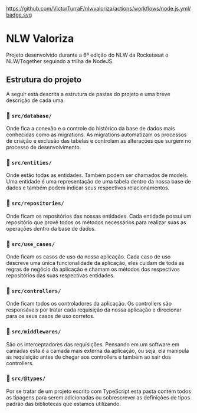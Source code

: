 https://github.com/VictorTurraF/nlwvaloriza/actions/workflows/node.js.yml/badge.svg
# NLW Valoriza
Projeto desenvolvido durante a 6ª edição do NLW da Rocketseat o NLW/Together seguindo a trilha de NodeJS.

## Estrutura do projeto
A seguir está descrita a estrutura de pastas do projeto e uma breve descrição de cada uma.

### 📁 `src/database/`
Onde fica a conexão e o controle do histórico da base de dados mais conhecidas como as migrations. As migrations automatizam os processos de criação e exclusão das tabelas e controlam as alterações que surgem no processo de desenvolvimento.

### 📁 `src/entities/`
Onde estão todas as entidades. Também podem ser chamados de models. Uma entidade é uma representação de uma tabela dentro da nossa base de dados e também podem indicar seus respectivos relacionamentos.

### 📁 `src/repositories/`
Onde ficam os repositórios das nossas entidades. Cada entidade possui um repositório que provê todos os métodos necessários para realizar suas as operações dentro da base de dados.

### 📁 `src/use_cases/`
Onde ficam os casos de uso da nossa aplicação. Cada caso de uso descreve uma única funcionalidade da aplicação, eles cuidam de toda as regras de negócio da aplicação e chamam os métodos dos respectivos repositórios das suas respectivas entidades.

### 📁 `src/controllers/`
Onde ficam todos os controladores da aplicação. Os controllers são responsáveis por tratar cada requisição da nossa aplicação e direcionar para os seus casos de uso corretos.

### 📁 `src/middlewares/`
São os interceptadores das requisições. Pensando em um software em camadas esta é a camada mais externa da aplicação, ou seja, ela manipula as requisição antes de chegar aos controllers e também ao sair dos controllers.

### 📁 `src/@types/`
Por se tratar de um projeto escrito com TypeScript esta pasta contém todos as tipagens para serem adicionadas ou sobrescrever as definições de tipos padrão das bibliotecas que estamos utilizando.
